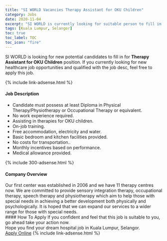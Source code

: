```yaml
---
title: "SI WORLD Vacancies Therapy Assistant for OKU Children" 
category: Jobs 
date: 2020-11-04 
excerpt: "SI WORLD is currently looking for suitable person to fill in the Therapy Assistant for OKU Children which positioned at Kuala Lumpur, Selangor" 
tags: [Kuala Lumpur, Selangor] 
toc: true 
toc_label: TOC 
toc_icon: "fire" 
--- 
```


<p>SI WORLD is looking for new potential candidates to fill in for <b>Therapy Assistant for OKU Children</b> position. If you currently looking for new healthcare job opportunities and qualified with the job desc, feel free to apply this job.
</p>{% include link-adsense.html %} 
<div><div><div><h4>Job Description</h4></div></div><div><div><span><div><ul><li>Candidate must possess at least Diploma in Physical Therapy/Physiotherapy or Occupational Therapy or equivalent.</li><li>No work experience required.</li><li>Assisting in therapies for OKU children.</li><li>On-job training.</li><li>Free accommodation, electricity and water.</li><li>Basic bedroom and kitchen facilities provided.</li><li>No costs for transportation..</li><li>Monthly incentives based on performance.</li><li>Medical allowance provided.</li></ul></div></span></div></div></div> 
{% include 300-adsense.html %} 
<div><div><div><h4>Company Overview</h4></div></div><div><div><span><div><div>Our first center was established in 2006 and we have 11 therapy centres now. We are committed to provide sensory integration therapy, occupational therapy, speech therapy and physiotherapy which aim to help those with special needs in achieving a better development both physically and psychologically.&#160;It is hoped that we can expand our services to a wider range for those with special needs.</div></div></span></div></div></div> 
#### How To Apply 
If you confident and feel that this job is suitable to you, go ahead take your action now. <br/> 
Hope you find your dream hospital job in Kuala Lumpur, Selangor. <br/> 
<a href="https://www.jobstreet.com.my/en/job/therapy-assistant-for-oku-children-4411464?jobId=jobstreet-my-job-4411464&sectionRank=1&token=0~969b413f-9b99-4c8f-8bf1-800609239b87&fr=SRP%20View%20In%20New%20Ta" class="btn btn--warning" target="_blank" rel="nofollow noopenner">Apply Online</a> 
{% include link-adsense.html %} 